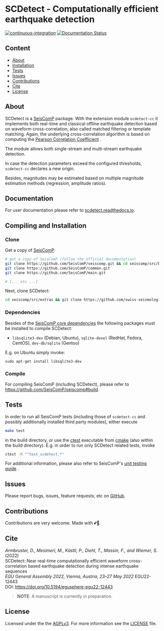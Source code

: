 # SCDetect - Computationally efficient earthquake detection

[![continuous-integration](https://github.com/swiss-seismological-service/scdetect/actions/workflows/continuous-integration.yml/badge.svg)](https://github.com/swiss-seismological-service/scdetect/actions/workflows/continuous-integration.yml) [![Documentation Status](https://readthedocs.org/projects/scdetect/badge/?version=latest)](https://scdetect.readthedocs.io/)

## Content

- [About](#about)
- [Installation](#compiling-and-installation)
- [Tests](#tests)
- [Issues](#issues)
- [Contributions](#contributions)
- [Cite](#cite)
- [License](#license)

## About

SCDetect is a [SeisComP](https://github.com/SeisComP) package. With the
extension module `scdetect-cc` it implements both real-time and classical
offline earthquake detection based on waveform cross-correlation, also called
matched filtering or template matching. Again, the underlying cross-correlation
algorithm is based on computing
the [Pearson Correlation Coefficient](https://en.wikipedia.org/wiki/Pearson_correlation_coefficient)
.

The module allows both single-stream and multi-stream earthquake detection.

In case the detection parameters exceed the configured thresholds, `scdetect-cc`
declares a new origin.

Besides, magnitudes may be estimated based on multiple magnitude estimation
methods (regression, amplitude ratios).

## Documentation

For user documentation please refer to [scdetect.readthedocs.io](https://scdetect.readthedocs.io/).

## Compiling and Installation

### Clone

Get a copy of
[SeisComP](https://github.com/SeisComP):

```bash
# get a copy of SeisComP (follow the official documentation)
git clone https://github.com/SeisComP/seiscomp.git && cd seiscomp/src/base
git clone https://github.com/SeisComP/common.git
git clone https://github.com/SeisComP/main.git

# [... etc ...]

```

Next, clone SCDetect:

```bash
cd seiscomp/src/extras && git clone https://github.com/swiss-seismological-service/scdetect.git
```

### Dependencies

Besides of
the [SeisComP core dependencies](https://github.com/SeisComP/seiscomp#prerequisites)
the following packages must be installed to compile SCDetect:

- `libsqlite3-dev` (Debian, Ubuntu), `sqlite-devel` (RedHat, Fedora, CentOS),
  `dev-db/sqlite` (Gentoo)

E.g. on Ubuntu simply invoke:

```
sudo apt-get install libsqlite3-dev
```

### Compile

For compiling SeisComP (including SCDetect), please refer to
https://github.com/SeisComP/seiscomp#build.

## Tests

In order to run all SeisComP tests (including those of `scdetect-cc` and
possibly additionally installed third party modules), either execute

```bash
make test
```

in the build directory, or use the
[ctest](https://cmake.org/cmake/help/latest/manual/ctest.1.html) executable from
[cmake](https://cmake.org/) (also within the build directory). E.g. in order to
run only SCDetect related tests, invoke

```bash
ctest -R "^test_scdetect.*"
```

For additional information, please also refer to
SeisComP's [unit testing guide](https://docs.gempa.de/seiscomp/current/base/tests.html)
.

## Issues

Please report bugs, issues, feature requests, etc on
[GitHub](https://github.com/swiss-seismological-service/scdetect/issues).

## Contributions

Contributions are very welcome. Made with :two_hearts::rainbow:.

## Cite

*Armbruster, D., Mesimeri, M., Kästli, P., Diehl, T., Massin, F., and Wiemer,
S.* (2022)<br>
SCDetect: Near real-time computationally efficient waveform cross-correlation
based earthquake detection during intense earthquake sequences<br>
*EGU General Assembly 2022, Vienna, Austria, 23–27 May 2022*
EGU22-12443<br>
DOI: https://doi.org/10.5194/egusphere-egu22-12443

> **NOTE**: A manuscript is currently in preparation.



## License

Licensed under the the [AGPLv3](https://www.gnu.org/licenses/agpl-3.0.en.html).
For more information see the
[LICENSE](https://github.com/swiss-seismological-service/scdetect/tree/master/LICENSE) file.
